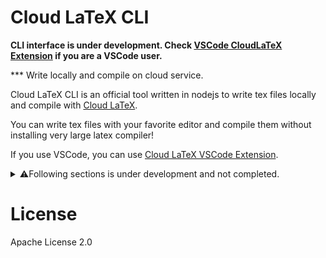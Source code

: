# Cloud LaTeX CLI

**CLI interface is under development. Check [VSCode CloudLaTeX Extension](https://github.com/cloudlatex-team/cloudlatex-vscode-extension/tree/master) if you are a VSCode user.**

*** Write locally and compile on cloud service.

Cloud LaTeX CLI is an official tool written in nodejs to write tex files locally and compile with [Cloud LaTeX](https://cloudlatex.io/).

You can write tex files with your favorite editor and compile them without installing very large latex compiler!

If you use VSCode, you can use [Cloud LaTeX VSCode Extension](https://github.com/cloudlatex-team/cloudlatex-vscode-extension).

<details>
<summary>⚠Following sections is under development and not completed. </summary>

## このレポジトリは[cloudlatex-cli-plugin](https://github.com/cloudlatex-team/cloudlatex-cli-plugin)からフォークされています

[issues/27](https://github.com/cloudlatex-team/cloudlatex-cli-plugin/issues/27)にしたがって以下の点が変更されています．

* 隠しファイルの同期をスキップ
* node_modulesの同期をスキップ

フォーク元ではなく本レポジトリを使用した場合の一切の責任を負いません．また，本レポジトリの使用はcloudlatex-teamさんの許可をとっていません．そのため，予告なく削除される場合があります．

### 本レポジトリの使用手順

```bash
git clone https://github.com/xryuseix/cloudlatex-cli-plugin
git clone https://github.com/cloudlatex-team/cloudlatex-vscode-extension
cd cloudlatex-cli-plugin
yarn && yarn build
cd ../cloudlatex-vscode-extension
yarn
cp -y -r ../cloudlatex-cli-plugin/dist node_modules/cloudlatex-cli-plugin
yarn vsce
```

VSCodeの「拡張機能」→「VSIXからインストール」より，`build/cloudlatex-2.0.0.vsix`をインストールしてください．

## Features
- Multi-platform
- Offline support


## Installation (Not Released yet)
```
npm install -g cloudlatex-cli
```

## Account Settings
If you have no Cloud LaTeX account, you need to create your account from [here](https://cloudlatex.io/).

Create your project which you want to edit locally on the [web page](https://cloudlatex.io/projects). 

Generate client id and token from [Account name] -> [Extension] at the [project page](https://cloudlatex.io/projects) and record them.


## Usage
On your latex directory, run the following command.

＊ For the first time, the directory should be empty, otherwise local files on the directory will be overwritten.
```
cloudlatex-cli --path ./  \
  --outdir ./workspace \
  --project [Your ProjectId] \
  --email [Your email address used for CloudLaTeX account] \
  --client [Your client id] \
  --token [Your token] 
```


Then, your project files will be downloaded.
Local file changes will synchronized with the Cloud LaTeX server and compilation is fired on the server.

After the second time, run the same command as before.

＊ File changes when this tool is not running are not synchronized.

</details>

# License
Apache License 2.0
